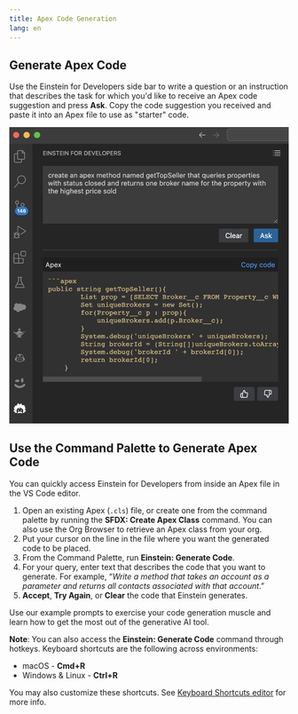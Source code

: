 ```yaml
---
title: Apex Code Generation
lang: en
---
```


## Generate Apex Code

Use the Einstein for Developers side bar to write a question or an instruction that describes the task for which you'd like to receive an Apex code suggestion and press **Ask**. Copy the code suggestion you received and paste it into an Apex file to use as "starter" code.

![Sidebar code generation](../../../images/einstein-sidebar.png)

## Use the Command Palette to Generate Apex Code

You can quickly access Einstein for Developers from inside an Apex file in the VS Code editor.

1. Open an existing Apex (`.cls`) file, or create one from the command palette by running the **SFDX: Create Apex Class** command. You can also use the Org Browser to retrieve an Apex class from your org.
2. Put your cursor on the line in the file where you want the generated code to be placed.
3. From the Command Palette, run **Einstein: Generate Code**.
4. For your query, enter text that describes the code that you want to generate. For example, “_Write a method that takes an account as a parameter and returns all contacts associated with that account_.”
5. **Accept**, **Try Again**, or **Clear** the code that Einstein generates.

Use our example prompts to exercise your code generation muscle and learn how to get the most out of the generative AI tool.

**Note**: You can also access the **Einstein: Generate Code** command through hotkeys. Keyboard shortcuts are the following across environments:

- macOS - **Cmd+R**
- Windows & Linux - **Ctrl+R**

You may also customize these shortcuts. See [Keyboard Shortcuts editor](https://code.visualstudio.com/docs/getstarted/keybindings#_keyboard-shortcuts-editor) for more info.
